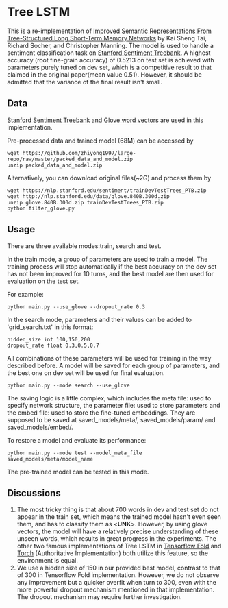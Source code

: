 # Tree LSTM
This is a re-implementation of [Improved Semantic Representations From Tree-Structured Long Short-Term Memory Networks](http://arxiv.org/abs/1503.00075) by Kai Sheng Tai, Richard Socher, and Christopher Manning. The model is used to handle a sentiment classification task on [Stanford Sentiment Treebank](http://nlp.stanford.edu/sentiment/index.html).
A highest accuracy (root fine-grain accuracy) of 0.5213 on test set is achieved with parameters purely tuned on dev set, which is a competitive result to that claimed in the original paper(mean value 0.51). However, it should be admitted that the variance of the final result isn't small.

## Data
[Stanford Sentiment Treebank](http://nlp.stanford.edu/sentiment/index.html) and [Glove word vectors](http://nlp.stanford.edu/projects/glove/) are used in this implementation. 

Pre-processed data and trained model (68M) can be accessed by
```
wget https://github.com/zhiyong1997/large-repo/raw/master/packed_data_and_model.zip
unzip packed_data_and_model.zip
```

Alternatively, you can download original files(~2G) and process them by
```
wget https://nlp.stanford.edu/sentiment/trainDevTestTrees_PTB.zip
wget http://nlp.stanford.edu/data/glove.840B.300d.zip
unzip glove.840B.300d.zip trainDevTestTrees_PTB.zip 
python filter_glove.py
```
## Usage
There are three available modes:train, search and test. 

In the train mode, a group of parameters are used to train a model. The training process will stop automatically if the best accuracy on the dev set has not been improved for 10 turns, and the best model are then used for evaluation on the test set.

For example:
```
python main.py --use_glove --dropout_rate 0.3
```
In the search mode, parameters and their values can be added to 'grid_search.txt' in this format:
```
hidden_size int 100,150,200
dropout_rate float 0.3,0.5,0.7
```
All combinations of these parameters will be used for training in the way described before. A model will be saved for each group of parameters, and the best one on dev set will be used for final evaluation.
```
python main.py --mode search --use_glove
```
The saving logic is a little complex, which includes the meta file: used to specify network structure, the parameter file: used to store parameters and the embed file: used to store the fine-tuned embeddings. They are supposed to be saved at saved_models/meta/, saved_models/param/ and saved_models/embed/.

To restore a model and evaluate its performance:
```
python main.py --mode test --model_meta_file saved_models/meta/model_name
```
The pre-trained model can be tested in this mode.

## Discussions 
1. The most tricky thing is that about 700 words in dev and test set do not appear in the train set, which means the trained model hasn't even seen them, and has to classify them as <__UNK__>. However, by using glove vectors, the model will have a relatively precise understanding of these unseen words, which results in great progress in the experiments. The other two famous implementations of Tree LSTM in [Tensorflow Fold](https://github.com/tensorflow/fold/blob/master/tensorflow_fold/g3doc/sentiment.ipynb) and [Torch](https://github.com/stanfordnlp/treelstm) (Authoritative Implementation) both utilize this feature, so the environment is equal.
2. We use a hidden size of 150 in our provided best model, contrast to that of 300 in Tensorflow Fold implementation. However, we do not observe any improvement but a quicker overfit when turn to 300, even with the more powerful dropout mechanism mentioned in that implementation. The dropout mechanism may require further investigation.

